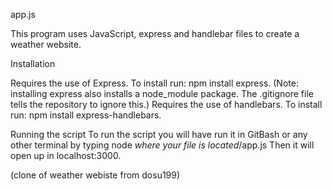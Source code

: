 app.js


This program uses JavaScript, express and handlebar files to create a weather website.

Installation

Requires the use of Express. To install run: npm install express.
(Note: installing express also installs a node_module package. The .gitignore file
tells the repository to ignore this.)
Requires the use of handlebars. To install run: npm install express-handlebars.

Running the script
To run the script you will have run it in GitBash or any other terminal by typing
node *where your file is located*/app.js
Then it will open up in localhost:3000.

(clone of weather webiste from dosu199)
